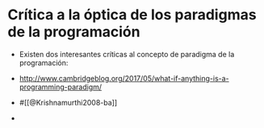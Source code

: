 # Crítica a la óptica de los paradigmas de la programación

- Existen dos interesantes críticas al concepto de paradigma de la programación:

- http://www.cambridgeblog.org/2017/05/what-if-anything-is-a-programming-paradigm/ 
- #[[@Krishnamurthi2008-ba]]
- 
